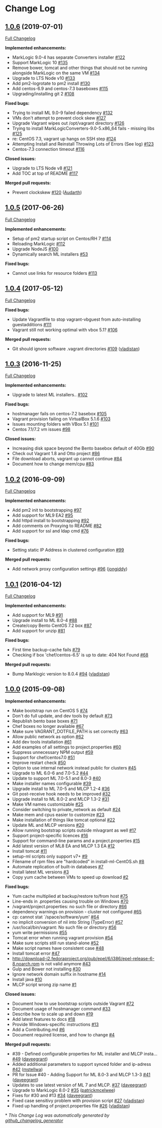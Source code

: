 # Change Log

## [1.0.6](https://github.com/grtjn/mlvagrant/tree/1.0.6) (2019-07-01)
[Full Changelog](https://github.com/grtjn/mlvagrant/compare/1.0.5...1.0.6)

**Implemented enhancements:**

- MarkLogic 9.0-4 has separate Converters installer [\#122](https://github.com/grtjn/mlvagrant/issues/122)
- Support MarkLogic 10 [\#135](https://github.com/grtjn/mlvagrant/issues/135)
- Remove bower, tomcat and other things that should not be running alongside MarkLogic on the same VM [\#134](https://github.com/grtjn/mlvagrant/issues/134)
- Upgrade to LTS Node v10  [\#133](https://github.com/grtjn/mlvagrant/issues/133)
- Add pm2-logrotate to pm2 install [\#130](https://github.com/grtjn/mlvagrant/issues/130)
- Add centos-6.9 and centos-7.3 baseboxes [\#115](https://github.com/grtjn/mlvagrant/issues/115)
- Upgrading/installing git 2 [\#108](https://github.com/grtjn/mlvagrant/issues/108)

**Fixed bugs:**

- Trying to install ML 9.0-9 failed dependency [\#132](https://github.com/grtjn/mlvagrant/issues/132)
- VMs don't attempt to prevent clock skew [\#127](https://github.com/grtjn/mlvagrant/issues/127)
- Upgrade Vagrant wipes out /opt/vagrant directory [\#126](https://github.com/grtjn/mlvagrant/issues/126)
- Trying to install MarkLogicConverters-9.0-5.x86\_64 fails - missing libs [\#125](https://github.com/grtjn/mlvagrant/issues/125)
- re: CentOS 7.3,  vagrant up hangs on SSH step [\#124](https://github.com/grtjn/mlvagrant/issues/124)
- Attempting Install and Reinstall Throwing Lots of Errors \(See log\) [\#123](https://github.com/grtjn/mlvagrant/issues/123)
- Centos-7.3 connection timeout [\#116](https://github.com/grtjn/mlvagrant/issues/116)

**Closed issues:**

- Upgrade to LTS Node v8 [\#121](https://github.com/grtjn/mlvagrant/issues/121)
- Add TOC at top of README [\#117](https://github.com/grtjn/mlvagrant/issues/117)

**Merged pull requests:**

- Prevent clockskew [\#120](https://github.com/grtjn/mlvagrant/pull/120) ([Audarth](https://github.com/Audarth))

## [1.0.5](https://github.com/grtjn/mlvagrant/tree/1.0.5) (2017-06-26)
[Full Changelog](https://github.com/grtjn/mlvagrant/compare/1.0.4...1.0.5)

**Implemented enhancements:**

- Setup of pm2 startup script on Centos/RH 7 [\#114](https://github.com/grtjn/mlvagrant/issues/114)
- Reloading MarkLogic [\#112](https://github.com/grtjn/mlvagrant/issues/112)
- Upgrade NodeJS [\#100](https://github.com/grtjn/mlvagrant/issues/100)
- Dynamically search ML installers [\#53](https://github.com/grtjn/mlvagrant/issues/53)

**Fixed bugs:**

- Cannot use links for resource folders [\#113](https://github.com/grtjn/mlvagrant/issues/113)

## [1.0.4](https://github.com/grtjn/mlvagrant/tree/1.0.4) (2017-05-12)
[Full Changelog](https://github.com/grtjn/mlvagrant/compare/1.0.3...1.0.4)

**Fixed bugs:**

- Update Vagrantfile to stop vagrant-vbguest from auto-installing guestadditions [\#111](https://github.com/grtjn/mlvagrant/issues/111)
- Vagrant still not working optimal with vbox 5.1? [\#106](https://github.com/grtjn/mlvagrant/issues/106)

**Merged pull requests:**

- Git should ignore software .vagrant directories [\#109](https://github.com/grtjn/mlvagrant/pull/109) ([vladistan](https://github.com/vladistan))

## [1.0.3](https://github.com/grtjn/mlvagrant/tree/1.0.3) (2016-11-25)
[Full Changelog](https://github.com/grtjn/mlvagrant/compare/1.0.2...1.0.3)

**Implemented enhancements:**

- Upgrade to latest ML installers.. [\#102](https://github.com/grtjn/mlvagrant/issues/102)

**Fixed bugs:**

- hostmanager fails on centos-7.2 basebox [\#105](https://github.com/grtjn/mlvagrant/issues/105)
- Vagrant provision failing on VirtualBox 5.1.6 [\#103](https://github.com/grtjn/mlvagrant/issues/103)
- Issues mounting folders with VBox 5.1 [\#101](https://github.com/grtjn/mlvagrant/issues/101)
- Centos 7.1/7.2 vm issues [\#98](https://github.com/grtjn/mlvagrant/issues/98)

**Closed issues:**

- Increasing disk space beyond the Bento basebox default of 40Gb [\#90](https://github.com/grtjn/mlvagrant/issues/90)
- Check out Vagrant 1.8 and Otto project [\#86](https://github.com/grtjn/mlvagrant/issues/86)
- File download aborts, vagrant up cannot continue [\#84](https://github.com/grtjn/mlvagrant/issues/84)
- Document how to change mem/cpu [\#83](https://github.com/grtjn/mlvagrant/issues/83)

## [1.0.2](https://github.com/grtjn/mlvagrant/tree/1.0.2) (2016-09-09)
[Full Changelog](https://github.com/grtjn/mlvagrant/compare/1.0.1...1.0.2)

**Implemented enhancements:**

- Add pm2 init to bootstrapping [\#97](https://github.com/grtjn/mlvagrant/issues/97)
- Add support for ML9 EA2 [\#95](https://github.com/grtjn/mlvagrant/issues/95)
- Add httpd install to bootstrapping [\#92](https://github.com/grtjn/mlvagrant/issues/92)
- Add comments on Proxying to README [\#82](https://github.com/grtjn/mlvagrant/issues/82)
- Add support for ssl and ldap cmd [\#76](https://github.com/grtjn/mlvagrant/issues/76)

**Fixed bugs:**

- Setting static IP Address in clustered configuration [\#99](https://github.com/grtjn/mlvagrant/issues/99)

**Merged pull requests:**

- Add network proxy configuration settings [\#96](https://github.com/grtjn/mlvagrant/pull/96) ([jongiddy](https://github.com/jongiddy))

## [1.0.1](https://github.com/grtjn/mlvagrant/tree/1.0.1) (2016-04-12)
[Full Changelog](https://github.com/grtjn/mlvagrant/compare/1.0.0...1.0.1)

**Implemented enhancements:**

- Add support for ML9 [\#91](https://github.com/grtjn/mlvagrant/issues/91)
- Upgrade install to ML 8.0-4 [\#88](https://github.com/grtjn/mlvagrant/issues/88)
- Create/copy Bento CentOS 7.2 box [\#87](https://github.com/grtjn/mlvagrant/issues/87)
- Add support for unzip [\#81](https://github.com/grtjn/mlvagrant/issues/81)

**Fixed bugs:**

- First time backup-cache fails [\#79](https://github.com/grtjn/mlvagrant/issues/79)
- Checking if box 'chef/centos-6.5' is up to date: 404 Not Found [\#68](https://github.com/grtjn/mlvagrant/issues/68)

**Merged pull requests:**

- Bump Marklogic version to 8.0.4 [\#94](https://github.com/grtjn/mlvagrant/pull/94) ([vladistan](https://github.com/vladistan))

## [1.0.0](https://github.com/grtjn/mlvagrant/tree/1.0.0) (2015-09-08)
**Implemented enhancements:**

- Make bootstrap run on CentOS 5 [\#74](https://github.com/grtjn/mlvagrant/issues/74)
- Don't do full update, and dev tools by default [\#73](https://github.com/grtjn/mlvagrant/issues/73)
- Republish bento base boxes [\#71](https://github.com/grtjn/mlvagrant/issues/71)
- Chef boxes no longer available [\#67](https://github.com/grtjn/mlvagrant/issues/67)
- Make sure VAGRANT\_DOTFILE\_PATH is set correctly [\#63](https://github.com/grtjn/mlvagrant/issues/63)
- Allow public network as option [\#62](https://github.com/grtjn/mlvagrant/issues/62)
- Add dev tools installation [\#61](https://github.com/grtjn/mlvagrant/issues/61)
- Add examples of all settings to project.properties [\#60](https://github.com/grtjn/mlvagrant/issues/60)
- Suppress unnecessary NPM output [\#59](https://github.com/grtjn/mlvagrant/issues/59)
- Support for chef/centos7.0 [\#51](https://github.com/grtjn/mlvagrant/issues/51)
- Improve restart check [\#50](https://github.com/grtjn/mlvagrant/issues/50)
- Option to use internal network instead public for clusters [\#45](https://github.com/grtjn/mlvagrant/issues/45)
- Upgrade to ML 6.0-6 and 7.0-5.2 [\#44](https://github.com/grtjn/mlvagrant/issues/44)
- Update to support ML 7.0-5.1 and 8.0-3 [\#40](https://github.com/grtjn/mlvagrant/issues/40)
- Make installer names configurable [\#39](https://github.com/grtjn/mlvagrant/issues/39)
- Upgrade install to ML 7.0-5 and MLCP 1.2-4 [\#36](https://github.com/grtjn/mlvagrant/issues/36)
- Git post-receive hook needs to be improved [\#32](https://github.com/grtjn/mlvagrant/issues/32)
- Upgrade install to ML 8.0-2 and MLCP 1.3-2 [\#31](https://github.com/grtjn/mlvagrant/issues/31)
- Make VM names customizable [\#25](https://github.com/grtjn/mlvagrant/issues/25)
- Consider switching to private\_network as default [\#24](https://github.com/grtjn/mlvagrant/issues/24)
- Make mem and cpus easier to customize [\#23](https://github.com/grtjn/mlvagrant/issues/23)
- Make installation of things like tomcat optional [\#22](https://github.com/grtjn/mlvagrant/issues/22)
- Update ML and MLCP versions [\#20](https://github.com/grtjn/mlvagrant/issues/20)
- Allow running bootstrap scripts outside mlvagrant as well [\#17](https://github.com/grtjn/mlvagrant/issues/17)
- Support project-specific licences [\#16](https://github.com/grtjn/mlvagrant/issues/16)
- Support for command-line params and a project.properties [\#15](https://github.com/grtjn/mlvagrant/issues/15)
- Add latest version of ML8 EA and MLCP 1.3 EA [\#12](https://github.com/grtjn/mlvagrant/issues/12)
- Install tomcat [\#11](https://github.com/grtjn/mlvagrant/issues/11)
- setup-ml scripts only support v7+ [\#9](https://github.com/grtjn/mlvagrant/issues/9)
- Filename of rpm files are "hardcoded" in install-ml-CentOS.sh [\#8](https://github.com/grtjn/mlvagrant/issues/8)
- Automate replication of built-in databases [\#7](https://github.com/grtjn/mlvagrant/issues/7)
- Install latest ML versions [\#3](https://github.com/grtjn/mlvagrant/issues/3)
- Copy yum cache between VMs to speed up download [\#2](https://github.com/grtjn/mlvagrant/issues/2)

**Fixed bugs:**

- Yum cache multiplied at backup/restore to/from host [\#75](https://github.com/grtjn/mlvagrant/issues/75)
- Line-ends in .properties causing trouble on Windows [\#70](https://github.com/grtjn/mlvagrant/issues/70)
- /vagrant/project.properties: no such file or directory [\#66](https://github.com/grtjn/mlvagrant/issues/66)
- dependency warnings on provision - cluster not configured [\#65](https://github.com/grtjn/mlvagrant/issues/65)
- cp: cannot stat `/space/software/yum' [\#64](https://github.com/grtjn/mlvagrant/issues/64)
- no implicit conversion of nil into String \(TypeError\) [\#57](https://github.com/grtjn/mlvagrant/issues/57)
- /usr/local/bin/vagrant: No such file or directory [\#56](https://github.com/grtjn/mlvagrant/issues/56)
- yum write permissions [\#55](https://github.com/grtjn/mlvagrant/issues/55)
- Tomcat error when running vagrant provision [\#54](https://github.com/grtjn/mlvagrant/issues/54)
- Make sure scripts still run stand-alone [\#52](https://github.com/grtjn/mlvagrant/issues/52)
- Make script names have consistent case [\#48](https://github.com/grtjn/mlvagrant/issues/48)
- Install tomcat error [\#47](https://github.com/grtjn/mlvagrant/issues/47)
- http://download-i2.fedoraproject.org/pub/epel/6/i386/epel-release-6-8.noarch.rpm is not valid anymore [\#43](https://github.com/grtjn/mlvagrant/issues/43)
- Gulp and Bower not installing [\#30](https://github.com/grtjn/mlvagrant/issues/30)
- Ignore network domain suffix in hostname [\#14](https://github.com/grtjn/mlvagrant/issues/14)
- Install java [\#10](https://github.com/grtjn/mlvagrant/issues/10)
- MLCP script wrong zip name [\#1](https://github.com/grtjn/mlvagrant/issues/1)

**Closed issues:**

- Document how to use bootstrap scripts outside Vagrant [\#72](https://github.com/grtjn/mlvagrant/issues/72)
- Document usage of hostmanager command [\#33](https://github.com/grtjn/mlvagrant/issues/33)
- Describe how to scale up and down [\#19](https://github.com/grtjn/mlvagrant/issues/19)
- Add latest features to docs [\#18](https://github.com/grtjn/mlvagrant/issues/18)
- Provide Windows-specific instructions [\#13](https://github.com/grtjn/mlvagrant/issues/13)
- Add a Contributing.md [\#6](https://github.com/grtjn/mlvagrant/issues/6)
- Document required license, and how to change [\#4](https://github.com/grtjn/mlvagrant/issues/4)

**Merged pull requests:**

- \#39 - Defined configurable properties for ML installer and MLCP insta… [\#49](https://github.com/grtjn/mlvagrant/pull/49) ([daveegrant](https://github.com/daveegrant))
- Added additional parameters to support synced folder and ip-adress [\#42](https://github.com/grtjn/mlvagrant/pull/42) ([mstellwa](https://github.com/mstellwa))
- PR for Issue \#40 - Adding Support for ML 8.0-3 and MLCP 1.3-3 [\#41](https://github.com/grtjn/mlvagrant/pull/41) ([daveegrant](https://github.com/daveegrant))
- Updates to use latest version of ML 7 and MLCP. [\#37](https://github.com/grtjn/mlvagrant/pull/37) ([daveegrant](https://github.com/daveegrant))
- Upgrade to MarkLogic 8.0-2 [\#35](https://github.com/grtjn/mlvagrant/pull/35) ([patrickmcelwee](https://github.com/patrickmcelwee))
- Fixes for \#30 and \#13 [\#34](https://github.com/grtjn/mlvagrant/pull/34) ([daveegrant](https://github.com/daveegrant))
- Fixed case sensitivy problem with provision script [\#27](https://github.com/grtjn/mlvagrant/pull/27) ([vladistan](https://github.com/vladistan))
- Fixed up handling of project.properties file [\#26](https://github.com/grtjn/mlvagrant/pull/26) ([vladistan](https://github.com/vladistan))



\* *This Change Log was automatically generated by [github_changelog_generator](https://github.com/skywinder/Github-Changelog-Generator)*